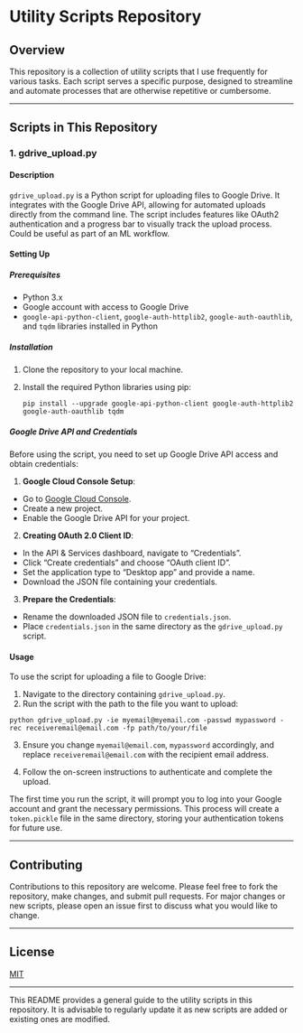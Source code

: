 # Utility Scripts Repository

## Overview
This repository is a collection of utility scripts that I use frequently for various tasks. Each script serves a specific purpose, designed to streamline and automate processes that are otherwise repetitive or cumbersome. 

---

## Scripts in This Repository

### 1. gdrive_upload.py

#### Description
`gdrive_upload.py` is a Python script for uploading files to Google Drive. It integrates with the Google Drive API, allowing for automated uploads directly from the command line. The script includes features like OAuth2 authentication and a progress bar to visually track the upload process.
Could be useful as part of an ML workflow. 

#### Setting Up

##### Prerequisites
- Python 3.x
- Google account with access to Google Drive
- `google-api-python-client`, `google-auth-httplib2`, `google-auth-oauthlib`, and `tqdm` libraries installed in Python

##### Installation
1. Clone the repository to your local machine.
2. Install the required Python libraries using pip:

    `pip install --upgrade google-api-python-client google-auth-httplib2 google-auth-oauthlib tqdm`

##### Google Drive API and Credentials
Before using the script, you need to set up Google Drive API access and obtain credentials:

1. **Google Cloud Console Setup**:
- Go to [Google Cloud Console](https://console.cloud.google.com/).
- Create a new project.
- Enable the Google Drive API for your project.

2. **Creating OAuth 2.0 Client ID**:
- In the API & Services dashboard, navigate to “Credentials”.
- Click “Create credentials” and choose “OAuth client ID”.
- Set the application type to “Desktop app” and provide a name.
- Download the JSON file containing your credentials.

3. **Prepare the Credentials**:
- Rename the downloaded JSON file to `credentials.json`.
- Place `credentials.json` in the same directory as the `gdrive_upload.py` script.

#### Usage
To use the script for uploading a file to Google Drive:

1. Navigate to the directory containing `gdrive_upload.py`.
2. Run the script with the path to the file you want to upload:

`python gdrive_upload.py -ie myemail@myemail.com -passwd mypassword -rec receiveremail@email.com -fp path/to/your/file`

3. Ensure you change `myemail@email.com`, `mypassword` accordingly, and replace `receiveremail@email.com` with the recipient email address.

3. Follow the on-screen instructions to authenticate and complete the upload.

The first time you run the script, it will prompt you to log into your Google account and grant the necessary permissions. This process will create a `token.pickle` file in the same directory, storing your authentication tokens for future use.

---

## Contributing
Contributions to this repository are welcome. Please feel free to fork the repository, make changes, and submit pull requests. For major changes or new scripts, please open an issue first to discuss what you would like to change.

---

## License
[MIT](https://choosealicense.com/licenses/mit/)

---

This README provides a general guide to the utility scripts in this repository. It is advisable to regularly update it as new scripts are added or existing ones are modified.
